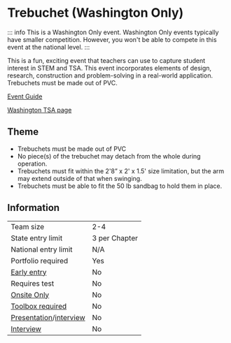# Trebuchet (Washington Only)

::: info
This is a Washington Only event. Washington Only events typically have smaller competition. However, you won't be able to compete in this event at the national level.
:::

This is a fun, exciting event that teachers can use to capture student interest in STEM and TSA. This event incorporates elements of design, research, construction and problem-solving in a real-world application. Trebuchets must be made out of PVC.

[Event Guide](https://www.washingtontsa.org/)

[Washington TSA page](https://www.washingtontsa.org/high-school-events/trebuchet)

## Theme

- Trebuchets must be made out of PVC
- No piece(s) of the trebuchet may detach from the whole during operation.
- Trebuchets must fit within the 2'8” x 2' x 1.5' size limitation, but the arm may extend outside of that when swinging.
- Trebuchets must be able to fit the 50 lb sandbag to hold them in place.

## Information

|                                              |               |
| -------------------------------------------- | ------------- |
| Team size                                    | 2-4           |
| State entry limit                            | 3 per Chapter |
| National entry limit                         | N/A           |
| Portfolio required                           | Yes           |
| [Early entry](/#terms)                       | No            |
| Requires test                                | No            |
| [Onsite Only](/#terms)                       | No            |
| [Toolbox required](/#terms)                  | No            |
| [Presentation](/#terms)/[interview](/#terms) | No            |
| [Interview](/#terms)                         | No            |
